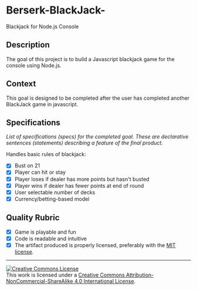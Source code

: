 # Berserk-BlackJack-
Blackjack for Node.js Console
## Description

The goal of this project is to build a Javascript blackjack game for the console using Node.js.

## Context

This goal is designed to be completed after the user has completed another BlackJack game in javascript.  
## Specifications

_List of specifications (specs) for the completed goal. These are declarative sentences (statements) describing a feature of the final product._

 Handles basic rules of blackjack:
   - [x] Bust on 21
   - [x] Player can hit or stay
   - [x] Player loses if dealer has more points but hasn't busted
   - [x] Player wins if dealer has fewer points at end of round
   - [x] User selectable number of decks
   - [x] Currency/betting-based model

## Quality Rubric

- [x] Game is playable and fun
- [x] Code is readable and intuitive
- [x] The artifact produced is properly licensed, preferably with the [MIT license][mit-license].

---

<!-- LICENSE -->

<a rel="license" href="http://creativecommons.org/licenses/by-nc-sa/4.0/"><img alt="Creative Commons License" style="border-width:0" src="https://i.creativecommons.org/l/by-nc-sa/4.0/80x15.png" /></a>
<br />This work is licensed under a <a rel="license" href="http://creativecommons.org/licenses/by-nc-sa/4.0/">Creative Commons Attribution-NonCommercial-ShareAlike 4.0 International License</a>.

[mit-license]: https://opensource.org/licenses/MIT
